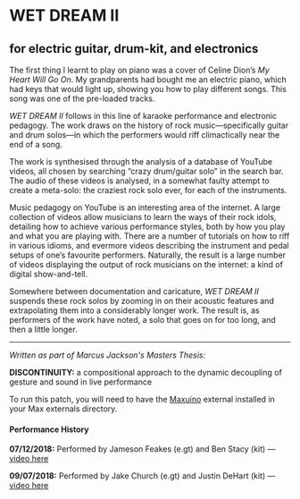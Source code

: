 # WET DREAM II
## for electric guitar, drum-kit, and electronics

The first thing I learnt to play on piano was a cover of Celine Dion’s _My Heart Will Go On_. My grandparents had bought me an electric piano, which had keys that would light up, showing you how to play different songs. This song was one of the pre-loaded tracks. 

_WET DREAM II_ follows in this line of karaoke performance and electronic pedagogy. The work draws on the history of rock music—specifically guitar and drum solos—in which the performers would riff climactically near the end of a song. 

The work is synthesised through the analysis of a database of YouTube videos, all chosen by searching “crazy drum/guitar solo” in the search bar. The audio of these videos is analysed, in a somewhat faulty attempt to create a meta-solo: the craziest rock solo ever, for each of the instruments. 

Music pedagogy on  YouTube is an interesting area of the internet. A large collection of videos allow musicians to learn the ways of their rock idols, detailing how to achieve various performance styles, both by how you play and what you are playing with. There are a number of tutorials on how to riff in various idioms, and evermore videos describing the instrument and pedal setups of one’s favourite performers. Naturally, the result is a large number of videos displaying the output of rock musicians on the internet: a kind of digital show-and-tell. 

Somewhere between documentation and caricature, _WET DREAM II_ suspends these rock solos by zooming in on their acoustic features and extrapolating them into a considerably longer work. The result is, as performers of the work have noted, a solo that goes on for too long, and then a little longer. 

---

_Written as part of Marcus Jackson's Masters Thesis:_ 

__DISCONTINUITY:__ a compositional approach to the dynamic decoupling of gesture and sound in live performance

To run this patch, you will need to have the [Maxuino](https://github.com/maxuino/maxuino) external installed in your Max externals directory.

#### Performance History

__07/12/2018:__ Performed by Jameson Feakes (e.gt) and Ben Stacy (kit) — [video here](https://www.youtube.com/watch?v=NoxWIw0rQxU)

__09/07/2018:__ Performed by Jake Church (e.gt) and Justin DeHart (kit) — [video here](https://www.youtube.com/watch?v=LEiMXeSQa-g)